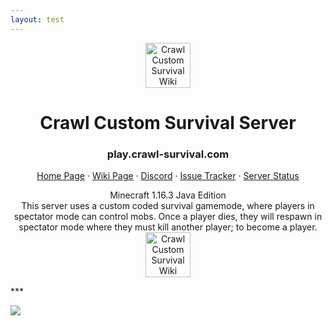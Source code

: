 ```yaml
---
layout: test
---
```

<p align="center">
<a href="https://www.crawl-survival.com/">
<img src="https://www.crawl-survival.com/assets/server-icon.png?raw=true" alt="Crawl Custom Survival Wiki" width=72 height=72></a>
<h1 align="center">Crawl Custom Survival Server</h1></p>
<h3 align="center">play.crawl-survival.com</h3>
<p align="center">
<a href="https://www.crawl-survival.com">Home Page</a>
·
<a href="https://www.crawl-survival.com/wiki/">Wiki Page</a>
·
<a href="https://discord.gg/7e7ZK4g">Discord</a>
·
<a href="https://www.crawl-survival.com/issues/">Issue Tracker</a>
·
<a href="https://www.crawl-survival.com/wiki/#server-status">Server Status</a>
</p>
<p align="center">
Minecraft 1.16.3 Java Edition

<br>
This server uses a custom coded survival gamemode, where players in spectator mode can control mobs. Once a player dies, they will respawn in spectator mode where they must kill another player; to become a player.

<br>
<img src="https://www.crawl-survival.com/assets/standard.gf?raw=true" alt="Crawl Custom Survival Wiki" width=72 height=72></p>
***
	
![](http://status.mclive.eu/Minecraft%201.16.3%20Java%20Edition/play.crawl-survival.com/25565/banner.png)